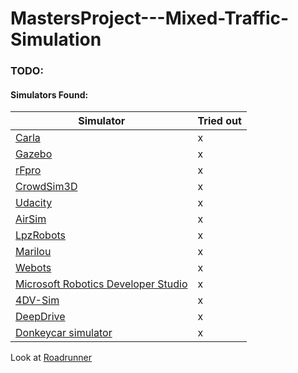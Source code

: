 # MastersProject---Mixed-Traffic-Simulation

### TODO:
#### Simulators Found:
| Simulator                             | Tried out |
|---------------------------------------|-----------|
| [Carla](https://carla.org/)           | x         |
| [Gazebo](http://gazebosim.org/)       | x         |
| [rFpro](http://www.rfpro.com/)        | x         |
| [CrowdSim3D](https://crowdsim3d.com/) | x         |
| [Udacity](https://github.com/udacity/self-driving-car-sim)|x           |
| [AirSim](https://github.com/microsoft/AirSim)|x           |
| [LpzRobots](https://github.com/georgmartius/lpzrobots)|x           |
| [Marilou](http://www.anykode.com/index.php)|x           |
|[Webots](https://www.cyberbotics.com/)|x           |
|[Microsoft Robotics Developer Studio](https://www.microsoft.com/en-us/download/details.aspx?id=29081)|x           |
|[4DV-Sim](https://www.4d-virtualiz.com/en/robotics-simulator/)|x           |
|[DeepDrive](https://deepdrive.voyage.auto/)|x           |
|[Donkeycar simulator](https://docs.donkeycar.com/guide/simulator/)  |x           |

Look at [Roadrunner](https://www.mathworks.com/products/roadrunner.html)
